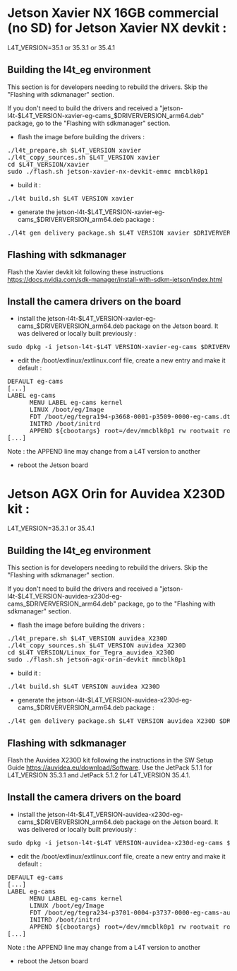 Jetson Xavier NX 16GB commercial (no SD) for Jetson Xavier NX devkit :
======================================================================
L4T_VERSION=35.1 or 35.3.1 or 35.4.1

## Building the l4t_eg environment
This section is for developers needing to rebuild the drivers. Skip the "Flashing with sdkmanager" section.

If you don't need to build the drivers and received a "jetson-l4t-$L4T_VERSION-xavier-eg-cams_$DRIVERVERSION_arm64.deb" package, go to the "Flashing with sdkmanager" section.

- flash the image before building the drivers :
<pre>
./l4t_prepare.sh $L4T_VERSION xavier
./l4t_copy_sources.sh $L4T_VERSION xavier
cd $L4T_VERSION/xavier
sudo ./flash.sh jetson-xavier-nx-devkit-emmc mmcblk0p1
</pre>

- build it :
<pre>
./l4t_build.sh $L4T_VERSION xavier
</pre>

- generate the jetson-l4t-$L4T_VERSION-xavier-eg-cams_$DRIVERVERSION_arm64.deb package :
<pre>
./l4t_gen_delivery_package.sh $L4T_VERSION xavier $DRIVERVERSION
</pre>

## Flashing with sdkmanager
Flash the Xavier devkit kit following these instructions https://docs.nvidia.com/sdk-manager/install-with-sdkm-jetson/index.html

## Install the camera drivers on the board
- install the jetson-l4t-$L4T_VERSION-xavier-eg-cams_$DRIVERVERSION_arm64.deb package on the Jetson board. It was delivered or locally built previously :
<pre>
sudo dpkg -i jetson-l4t-$L4T_VERSION-xavier-eg-cams_$DRIVERVERSION_arm64.deb
</pre>
- edit the /boot/extlinux/extlinux.conf file, create a new entry and make it default  :
<pre>
DEFAULT eg-cams
[...]
LABEL eg-cams
      MENU LABEL eg-cams kernel
      LINUX /boot/eg/Image
      FDT /boot/eg/tegra194-p3668-0001-p3509-0000-eg-cams.dtb
      INITRD /boot/initrd
      APPEND ${cbootargs} root=/dev/mmcblk0p1 rw rootwait rootfstype=ext4 console=ttyTCU0,115200n8 console=tty0 fbcon=map:0 net.ifnames=0 video=efifb:off
[...]
</pre>
Note : the APPEND line may change from a L4T version to another
- reboot the Jetson board


Jetson AGX Orin for Auvidea X230D kit :
=======================================
L4T_VERSION=35.3.1 or 35.4.1

## Building the l4t_eg environment
This section is for developers needing to rebuild the drivers. Skip the "Flashing with sdkmanager" section.

If you don't need to build the drivers and received a "jetson-l4t-$L4T_VERSION-auvidea-x230d-eg-cams_$DRIVERVERSION_arm64.deb" package, go to the "Flashing with sdkmanager" section.

- flash the image before building the drivers :
<pre>
./l4t_prepare.sh $L4T_VERSION auvidea_X230D
./l4t_copy_sources.sh $L4T_VERSION auvidea_X230D
cd $L4T_VERSION/Linux_for_Tegra_auvidea_X230D
sudo ./flash.sh jetson-agx-orin-devkit mmcblk0p1
</pre>

- build it :
<pre>
./l4t_build.sh $L4T_VERSION auvidea_X230D
</pre>

- generate the jetson-l4t-$L4T_VERSION-auvidea-x230d-eg-cams_$DRIVERVERSION_arm64.deb package :
<pre>
./l4t_gen_delivery_package.sh $L4T_VERSION auvidea_X230D $DRIVERVERSION
</pre>

## Flashing with sdkmanager
Flash the Auvidea X230D kit following the instructions in the SW Setup Guide https://auvidea.eu/download/Software.
Use the JetPack 5.1.1 for L4T_VERSION 35.3.1 and JetPack 5.1.2 for L4T_VERSION 35.4.1.

## Install the camera drivers on the board
- install the jetson-l4t-$L4T_VERSION-auvidea-x230d-eg-cams_$DRIVERVERSION_arm64.deb package on the Jetson board. It was delivered or locally built previously :
<pre>
sudo dpkg -i jetson-l4t-$L4T_VERSION-auvidea-x230d-eg-cams_$DRIVERVERSION_arm64.deb
</pre>
- edit the /boot/extlinux/extlinux.conf file, create a new entry and make it default  :
<pre>
DEFAULT eg-cams
[...]
LABEL eg-cams
      MENU LABEL eg-cams kernel
      LINUX /boot/eg/Image
      FDT /boot/eg/tegra234-p3701-0004-p3737-0000-eg-cams-auvidea.dtb
      INITRD /boot/initrd
      APPEND ${cbootargs} root=/dev/mmcblk0p1 rw rootwait rootfstype=ext4 mminit_loglevel=4 console=ttyTCU0,115200 console=ttyAMA0,115200 console=tty0 firmware_class.path=/etc/firmware fbcon=map:0 net.ifnames=0
[...]
</pre>
Note : the APPEND line may change from a L4T version to another
- reboot the Jetson board



